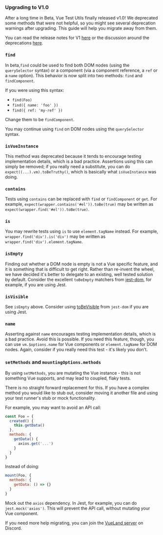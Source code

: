 ### Upgrading to V1.0

After a long time in Beta, Vue Test Utils finally released v1.0! We deprecated some methods that were not helpful, so you might see several deprecation warnings after upgrading. This guide will help you migrate away from them.

You can read the release notes for V1 [here](https://github.com/vuejs/vue-test-utils/releases) or the discussion around the deprecations [here](https://github.com/vuejs/rfcs/pull/161).

### `find`

In beta,`find` could be used to find both DOM nodes (using the `querySelector` syntax) or a component (via a component reference, a `ref` or a `name` option). This behavior is now split into two methods: `find` and `findComponent`.

If you were using this syntax:

- `find(Foo)`
- `find({ name: 'foo' })`
- `find({ ref: 'my-ref' })`

Change them to be `findComponent`.

You may continue using `find` on DOM nodes using the `querySelector` syntax.

### `isVueInstance`

This method was deprecated because it tends to encourage testing implementation details, which is a bad practice. Assertions using this can simply be removed; if you really need a substitute, you can do `expect((...).vm).toBeTruthy()`, which is basically what `isVueInstance` was doing.

### `contains`

Tests using `contains` can be replaced with `find` or `findComponent` or `get`. For example, `expect(wrapper.contains('#el')).toBe(true)` may be written as `expect(wrapper.find('#el')).toBe(true)`.

### `is`

You may rewrite tests using `is` to use `element.tagName` instead. For example, `wrapper.find('div').is('div')` may be written as `wrapper.find('div').element.tagName`.

### `isEmpty`

Finding out whether a DOM node is empty is not a Vue specific feature, and it is something that is difficult to get right. Rather than re-invent the wheel, we have decided it's better to delegate to an existing, well tested solution by default. Consider the excellent `toBeEmpty` matchers from [jest-dom](https://github.com/testing-library/jest-dom#tobeempty), for example, if you are using Jest.

### `isVisible`

See `isEmpty` above. Consider using [toBeVisible](https://github.com/testing-library/jest-dom#tobevisible) from `jest-dom` if you are using Jest.

### `name`

Asserting against `name` encourages testing implementation details, which is a bad practice. Avoid this is possible. If you need this feature, though, you can use `vm.$options.name` for Vue components or `element.tagName` for DOM nodes. Again, consider if you really need this test - it's likely you don't.

### `setMethods` and `mountingOptions.methods`

By using `setMethods`, you are mutating the Vue instance - this is not something Vue supports, and may lead to coupled, flaky tests.

There is no straight forward replacement for this. If you have a complex method you would like to stub out, consider moving it another file and using your test runner's stub or mock functionality.

For example, you may want to avoid an API call:

```js
const Foo = {
  created() {
    this.getData()
  },
  methods: {
    getData() {
      axios.get('...')
    }
  }
}
```

Instead of doing:

```js
mount(Foo, {
  methods: {
    getData: () => {}
  }
}
```

Mock out the `axios` dependency. In Jest, for example, you can do `jest.mock('axios')`. This will prevent the API call, without mutating your Vue component.

If you need more help migrating, you can join the [VueLand server](https://chat.vuejs.org/) on Discord.
